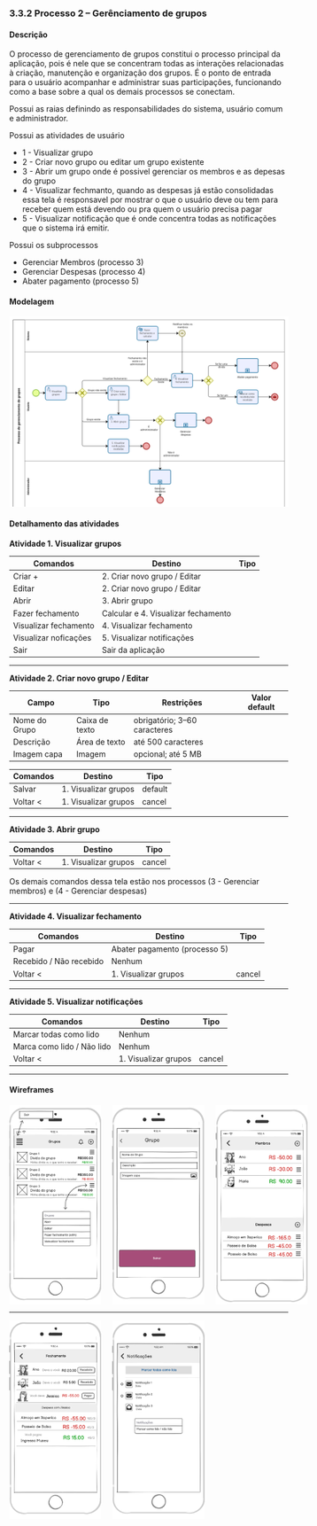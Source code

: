 ### 3.3.2 Processo 2 – Gerênciamento de grupos

#### Descrição

O processo de gerenciamento de grupos constitui o processo principal da aplicação, pois é nele que se concentram todas as interações relacionadas à criação, manutenção e organização dos grupos. É o ponto de entrada para o usuário acompanhar e administrar suas participações, funcionando como a base sobre a qual os demais processos se conectam.

Possui as raias definindo as responsabilidades do sistema, usuário comum e administrador.

Possui as atividades de usuário
- 1 - Visualizar grupo
- 2 - Criar novo grupo ou editar um grupo existente
- 3 - Abrir um grupo onde é possivel gerenciar os membros e as depesas do grupo
- 4 - Visualizar fechmanto, quando as despesas já estão consolidadas essa tela é responsavel por mostrar o que o usuário deve ou tem para receber quem está devendo ou pra quem o usuário precisa pagar
- 5 - Visualizar notificação que é onde concentra todas as notificações que o sistema irá emitir.

Possui os subprocessos
- Gerenciar Membros (processo 3)
- Gerenciar Despesas (processo 4)
- Abater pagamento (processo 5)

#### Modelagem
![PROCESSO 2](../images/modelagem-2-gerenciamento-de-grupo.png "Modelo BPMN do Processo 2.")


#### Detalhamento das atividades

**Atividade 1. Visualizar grupos**

| **Comandos**         | **Destino**                  | **Tipo** |
| ---                  | ---                          | ---      |
| Criar +              | 2. Criar novo grupo / Editar |          |
| Editar               | 2. Criar novo grupo / Editar |          |
| Abrir                | 3. Abrir grupo               |          |
| Fazer fechamento     | Calcular e 4. Visualizar fechamento     |          | 
| Visualizar fechamento| 4. Visualizar fechamento     |          |
| Visualizar noficações| 5. Visualizar notificações   |          |
| Sair                 |  Sair da aplicação           |          |

---

**Atividade 2. Criar novo grupo / Editar**

| **Campo**       | **Tipo**        | **Restrições**                | **Valor default** |
| ---             | ---             | ---                           | ---               |
| Nome do Grupo   | Caixa de texto  | obrigatório; 3–60 caracteres  |                   |
| Descrição       | Área de texto   | até 500 caracteres            |                   |
| Imagem capa     | Imagem          | opcional; até 5 MB            |                   |

| **Comandos**  | **Destino**                 | **Tipo** |
| ---           | ---                         | ---      |
| Salvar        | 1. Visualizar grupos | default  |
| Voltar <      | 1. Visualizar grupos | cancel   |

---

**Atividade 3. Abrir grupo**

| **Comandos**             | **Destino**                   | **Tipo**   |
| ---                      | ---                           | ---        |
| Voltar <                 | 1. Visualizar grupos          | cancel     |

Os demais comandos dessa tela estão nos processos (3 - Gerenciar membros) e (4 - Gerenciar despesas)

---

**Atividade 4. Visualizar fechamento**

| **Comandos**             | **Destino**                   | **Tipo**   |
| ---                      | ---                           | ---        |
| Pagar                    | Abater pagamento (processo 5) |            |
| Recebido / Não recebido  | Nenhum                        |            |
| Voltar <                 | 1. Visualizar grupos          | cancel     |

---

**Atividade 5. Visualizar notificações**

| **Comandos**               | **Destino**                   | **Tipo**   |
| ---                        | ---                           | ---        |
| Marcar todas como lido     | Nenhum                        |            |
| Marca como lido / Não lido | Nenhum                        |            |
| Voltar <                   | 1. Visualizar grupos          | cancel     |

---

#### Wireframes
  
<div style="display: flex; gap: 20px;">
  <img src="../images/prototipoTelas/gerenciarGrupos/Atividade-1.png" alt="Visualizar grupos" width="33%">
  <img src="../images/prototipoTelas/gerenciarGrupos/Atividade-2.png" alt="Criar novo grupo / Editar"  width="33%">
  <img src="../images/prototipoTelas/gerenciarGrupos/Atividade-3.png" alt="Abrir grupo"  width="33%">
</div>

---

<div style="display: flex; gap: 20px;">
  <img src="../images/prototipoTelas/gerenciarGrupos/Atividade-4.png" alt="Visualizar fechamento" width="33%">
  <img src="../images/prototipoTelas/gerenciarGrupos/Atividade-5.png" alt="Visualizar notificações"  width="33%">
</div>